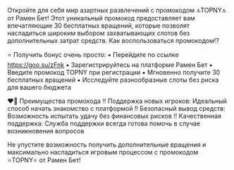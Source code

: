 Откройте для себя мир азартных развлечений с промокодом 🔝TOPNY🔝 от Рамен Бет! Этот уникальный промокод предоставляет вам впечатляющие 30 бесплатных вращений, которые позволят насладиться широким выбором захватывающих слотов без дополнительных затрат средств.
Как воспользоваться промокодом⁉️

⭐ Получить бонус очень просто:
▪︎ Перейдите по ссылке https://goo.su/zFnk 
▪︎ Зарегистрируйтесь на платформе Рамен Бет
▪︎ Введите промокод TOPNY при регистрации
▪︎ Мгновенно получите 30 бесплатных вращений
▪︎ Исследуйте разнообразные слоты без риска для вашего бюджета

❤️‍🔥 Преимущества промокода
‼️ Поддержка новых игроков: Идеальный способ начать знакомство с платформой
‼️ Безопасный вывод средств: Возможность испытать удачу без финансовых рисков
‼️ Качественная поддержка: Служба поддержки всегда готова помочь в случае возникновения вопросов

Не упустите возможность получить дополнительные вращения и максимально насладиться игровым процессом с промокодом ⭐TOPNY⭐ от Рамен Бет!
